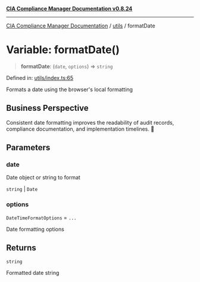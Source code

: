 [**CIA Compliance Manager Documentation v0.8.24**](../../README.md)

***

[CIA Compliance Manager Documentation](../../modules.md) / [utils](../README.md) / formatDate

# Variable: formatDate()

> **formatDate**: (`date`, `options`) => `string`

Defined in: [utils/index.ts:65](https://github.com/Hack23/cia-compliance-manager/blob/8f5d084752ccee354557e96bf8b49239fb671c91/src/utils/index.ts#L65)

Formats a date using the browser's local formatting

## Business Perspective

Consistent date formatting improves the readability of audit records,
compliance documentation, and implementation timelines. 📅

## Parameters

### date

Date object or string to format

`string` | `Date`

### options

`DateTimeFormatOptions` = `...`

Date formatting options

## Returns

`string`

Formatted date string

